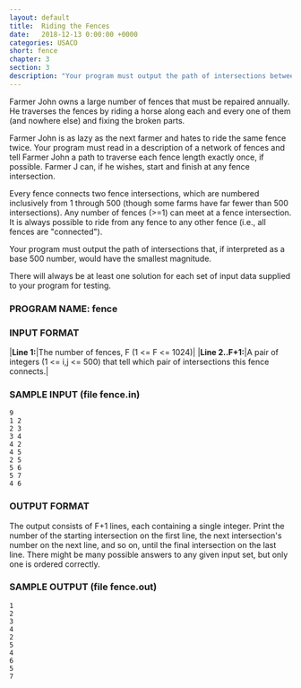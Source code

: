 ```yaml
---
layout: default
title:  Riding the Fences
date:   2018-12-13 0:00:00 +0000
categories: USACO
short: fence
chapter: 3
section: 3
description: "Your program must output the path of intersections between fences that, if interpreted as a base 500 number, would have the smallest magnitude."
---
```


Farmer John owns a large number of fences that must be repaired annually. He traverses the fences by riding a horse along each and every one of them (and nowhere else) and fixing the broken parts.

Farmer John is as lazy as the next farmer and hates to ride the same fence twice. Your program must read in a description of a network of fences and tell Farmer John a path to traverse each fence length exactly once, if possible. Farmer J can, if he wishes, start and finish at any fence intersection.

Every fence connects two fence intersections, which are numbered inclusively from 1 through 500 (though some farms have far fewer than 500 intersections). Any number of fences (>=1) can meet at a fence intersection. It is always possible to ride from any fence to any other fence (i.e., all fences are "connected").

Your program must output the path of intersections that, if interpreted as a base 500 number, would have the smallest magnitude.

There will always be at least one solution for each set of input data supplied to your program for testing.

### PROGRAM NAME: fence

### INPUT FORMAT

|**Line 1:**|The number of fences, F (1 <= F <= 1024)|
|**Line 2..F+1:**|A pair of integers (1 <= i,j <= 500) that tell which pair of intersections this fence connects.|

### SAMPLE INPUT (file fence.in)

```none
9
1 2
2 3
3 4
4 2
4 5
2 5
5 6
5 7
4 6
```

### OUTPUT FORMAT

The output consists of F+1 lines, each containing a single integer. Print the number of the starting intersection on the first line, the next intersection's number on the next line, and so on, until the final intersection on the last line. There might be many possible answers to any given input set, but only one is ordered correctly.

### SAMPLE OUTPUT (file fence.out)

```none
1
2
3
4
2
5
4
6
5
7
```